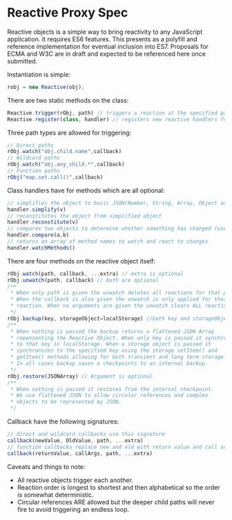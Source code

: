 # Reactive Proxy Spec

Reactive objects is a simple way to bring reactivity to any JavaScript application. It requires ES6 features. This presents as a polyfill and reference implementation for eventual inclusion into ES7. Proposals for ECMA and W3C are in draft and expected to be referenced here once submitted.

Instantiation is simple:

```javascript
robj = new Reactive(obj);
```

There are two static methods on the class:

```javascript
Reactive.trigger(rObj, path) // triggers a reaction at the specified path
Reactive.register(class, handler) // registers new reactive handlers for a given class
```

Three path types are allowed for triggering:

```javascript
// Direct paths
rObj.watch("obj.child.name",callback)
// Wildcard paths
rObj.watch("obj.any_child.*",callback)
// Function paths
rObj("map.set.call()",callback)
```

Class handlers have for methods which are all optional:

```javascript
// simplifies the object to basic JSON(Number, String, Array, Object and Null)
handler.simplify(v)
// reconstitutes the object from simplified object
handler.reconstitute(v) 
// compares two objects to determine whether something has changed (used to determine reactivity)
handler.compare(a,b) 
// returns an array of method names to watch and react to changes
handler.watchMethods()
```

There are four methods on the reactive object itself:

```javascript
rObj.watch(path, callback, ...extra) // extra is optional
rObj.unwatch(path, callback) // both are optional
/**
 * When only path is given the unwatch deletes all reactions for that path.
 * When the callback is also given the unwatch is only applied for that single
 * reaction. When no arguments are given the unwatch clears ALL reactions.
 */
rObj.backup(key, storageObject=localStorage) //both key and storageObject are optional
/**
 * When nothing is passed the backup returns a flattened JSON Array
 * repensenting the Reactive Object. When only key is passed it synchronizes
 * to that key in localStorage. When a storage object is passed it
 * synchronizes to the specified key using the storage setItem() and
 * getItem() methods allowing for both transient and long term storage.
 * In all cases backup saves a checkpoints to an internal backup.
 */
rObj.restore(JSONArray) // Argument is optional
/**
 * When nothing is passed it restores from the internal checkpoint.
 * We use flattened JSON to allow circular references and complex
 * objects to be represented by JSON.
 */
```

Callback have the following signatures:

```javascript
// direct and wildcard callbacks use this signature
callback(newValue, OldValue, path, ...extra)
// function callbacks replace new and old with return value and call arguments.
callback(returnValue, callArgs, path, ...extra)
```

Caveats and things to note:

- All reactive objects trigger each another.
- Reaction order is longest to shortest and then alphabetical so the order is somewhat deterministic.
- Circular references ARE allowed but the deeper child paths will never fire to avoid triggering an endless loop.
